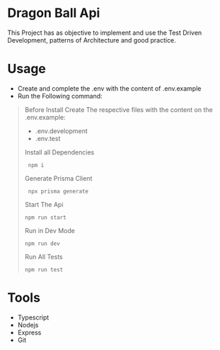 # Dragon Ball Api
This Project has as objective to implement and use the Test Driven Development, patterns of Architecture and good practice.
# Usage
- Create and complete the .env with the content of .env.example
- Run the Following command:

> Before Install Create The respective files with the content on the .env.example:
> - .env.development
> - .env.test
>  
> Install all Dependencies
> ```
>  npm i
> ```
> Generate Prisma Client
> ```
>  npx prisma generate
> ```
> Start The Api
> ```
> npm run start
> ```
> Run in Dev Mode
> ```
> npm run dev
> ```
> Run All Tests
> ```
> npm run test
> ```
>  

# Tools
- Typescript
- Nodejs
- Express
- Git

